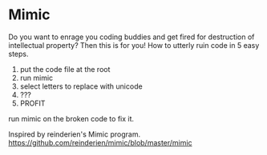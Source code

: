 # Mimic
Do you want to enrage you coding buddies and get fired for destruction of intellectual property? Then this is for you! How to utterly ruin code in 5 easy steps.
1. put the code file at the root
2. run mimic
3. select letters to replace with unicode
4. ???
5. PROFIT

run mimic on the broken code to fix it.

Inspired by reinderien's Mimic program. 
https://github.com/reinderien/mimic/blob/master/mimic

